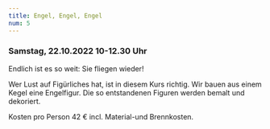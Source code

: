 ```yaml
---
title: Engel, Engel, Engel
num: 5
---
```


### Samstag, 22.10.2022 10-12.30 Uhr

Endlich ist es so weit: Sie fliegen wieder!

Wer Lust auf Figürliches hat, ist in diesem Kurs richtig. Wir bauen aus einem Kegel eine Engelfigur. Die so entstandenen Figuren werden bemalt und dekoriert. 

Kosten pro Person 42 € incl. Material-und Brennkosten.
